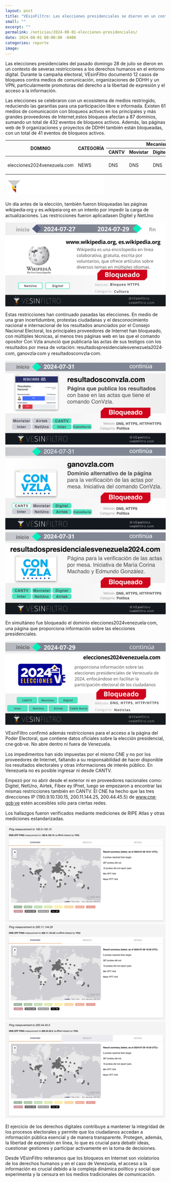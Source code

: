 ```yaml
---
layout: post
title: "VEsinFiltro: Las elecciones presidenciales se dieron en un contexto de restricción a los derechos humanos en Internet"
small: ""
excerpt: ""
permalink: /noticias/2024-08-01-elecciones-presidenciales/
date: 2024-08-01 00:00:00 -0400
categories: reporte
image: 
---
```

Las elecciones presidenciales del pasado domingo 28 de julio se dieron en un contexto de severas restricciones a los derechos humanos en el entorno digital. Durante la campaña electoral, VEsinFiltro documentó 12 casos de bloqueos contra medios de comunicación,  organizaciones de DDHH y un VPN, particularmente promotoras del derecho a la libertad de expresión y el acceso a la información. 

Las elecciones se celebraron con un ecosistema de medios restringido, reduciendo las garantías para una participación libre e informada. Existen 61 medios de comunicación con bloqueos activos en los principales y más grandes proveedores de Internet,estos bloqueos afectan a 87 dominios, sumando un total de 432 eventos de bloqueos activos. Además, las páginas web de 9 organizaciones y proyectos de DDHH también están bloqueadas, con un total de 41 eventos de bloqueos activos.

<div class="table-responsive">
<table class="blocklist">
    <thead>
        <tr>
        <th rowspan="2"><strong>DOMINIO</strong></th>
        <th rowspan="2"><strong>CATEGORÍA</strong></th>
        <th colspan="6"><strong>Mecanismo de Bloqueo por ISP</strong></th>
        <th rowspan="2"><strong>EVENTOS</strong></th>
        </tr>
        <tr>
        <th><strong>CANTV</strong></th>
        <th><strong>Movistar</strong></th>
        <th><strong>Digitel</strong></th>
        <th><strong>Inter</strong></th>
        <th><strong>Netuno</strong></th>
        <th><strong>Supercable</strong></th>
        </tr>
    </thead>
        <tbody>
            <tr>
               <td class="s0">elecciones2024venezuela.com</td><td class="s0">NEWS</td><td class="s0">DNS</td><td class="s0">DNS</td><td class="s0">DNS</td><td class="s0 softmerge"><div class="softmerge-inner" style="width:97px;left:-1px">DNS + HTTP/HTTPS</div></td><td class="s0">DNS</td><td class="s0">No</td><td class="s1">8</td>
                <td class="s0">runrun.es</td><td class="s0">NEWS</td><td class="s0">DNS</td><td class="s0">DNS</td><td class="s0">DNS</td><td class="s0">HTTP/HTTPS</td><td class="s0">DNS</td><td class="s0">No</td><td class="s1">5</td>
                <td class="s0">www.analitica.com</td><td class="s0">NEWS</td><td class="s0">DNS + HTTPS</td><td class="s0">DNS</td><td class="s0">DNS</td><td class="s0">HTTP/HTTPS</td><td class="s0">DNS</td><td class="s0">No</td><td class="s1">6</td>
            <td class="s0">elestimulo.com</td><td class="s0">NEWS</td><td class="s0">DNS + HTTPS</td><td class="s0">DNS</td><td class="s0">DNS</td><td class="s0">HTTP/HTTPS</td><td class="s0">DNS</td><td class="s0">No</td><td class="s1">6</td>
            <td class="s0 softmerge"><div class="softmerge-inner" style="width:97px;left:-1px">www.talcualdigital.com</div></td><td class="s0">NEWS</td><td class="s0">DNS + HTTPS</td><td class="s0">DNS</td><td class="s0">DNS</td><td class="s0">HTTP/HTTPS</td><td class="s0">DNS</td><td class="s0">No</td><td class="s1">6</td>
            <td class="s0 softmerge"><div class="softmerge-inner" style="width:97px;left:-1px">fakenewsvenezuela.org</div></td><td class="s0">NEWS</td><td class="s0">DNS + HTTPS</td><td class="s0">DNS</td><td class="s0">DNS</td><td class="s0">HTTP/HTTPS</td><td class="s0">DNS</td><td class="s0">No</td><td class="s1">6</td>
            <td class="s0 softmerge"><div class="softmerge-inner" style="width:97px;left:-1px">cazadoresdefakenews.info</div></td><td class="s0">NEWS</td><td class="s0">DNS + HTTPS</td><td class="s0">DNS</td><td class="s0">DNS</td><td class="s0">DNS</td><td class="s0">DNS</td><td class="s0">No</td><td class="s1">6</td>
            <td class="s0 softmerge"><div class="softmerge-inner" style="width:97px;left:-1px">www.espaja.com</div></td><td class="s0">NEWS</td><td class="s0">DNS + HTTPS</td><td class="s0">DNS</td><td class="s0">DNS</td><td class="s0 softmerge"><div class="softmerge-inner" style="width:97px;left:-1px">DNS + HTTP/HTTPS</div></td><td class="s0">DNS</td><td class="s0">No</td><td class="s1">7</td>
            <td class="s0 softmerge"><div class="softmerge-inner" style="width:97px;left:-1px">www.lagranaldea.com</div></td><td class="s0">NEWS</td><td class="s0">DNS + HTTPS</td><td class="s0">DNS</td><td class="s0">DNS</td><td class="s0 softmerge"><div class="softmerge-inner" style="width:97px;left:-1px">DNS + HTTP/HTTPS</div></td><td class="s0">DNS</td><td class="s0">No</td><td class="s1">7</td>
            <td class="s0">semana.com</td><td class="s0">NEWS</td><td class="s0">DNS</td><td class="s0">DNS</td><td class="s0">DNS</td><td class="s0">DNS</td><td class="s0">DNS</td><td class="s0">No</td><td class="s1">5</td>
            <td class="s0 softmerge"><div class="softmerge-inner" style="width:97px;left:-1px">Impactovenezuela.com</div></td><td class="s0">NEWS</td><td class="s0 softmerge"><div class="softmerge-inner" style="width:97px;left:-1px">DNS + HTTP/HTTPS</div></td><td class="s0">DNS</td><td class="s0">DNS</td><td class="s0">DNS</td><td class="s0">DNS</td><td class="s0">No</td><td class="s1">6</td>
            <td class="s0">elpolitico.com</td><td class="s0">NEWS</td><td class="s0">DNS + HTTP</td><td class="s0">DNS</td><td class="s0">DNS</td><td class="s0">DNS</td><td class="s0">DNS</td><td class="s0">No</td><td class="s1">6</td>
            <td class="s0 softmerge"><div class="softmerge-inner" style="width:97px;left:-1px">ww1.6topoder.com</div></td><td class="s0">NEWS</td><td class="s0">DNS</td><td class="s0">DNS</td><td class="s0">DNS</td><td class="s0">No</td><td class="s0">No</td><td class="s0">No</td><td class="s1">3</td>
            <td class="s0 softmerge"><div class="softmerge-inner" style="width:97px;left:-1px">ww38.dollarparalelovenezuela.com</div></td><td class="s0">NEWS</td><td class="s0">No</td><td class="s0">DNS</td><td class="s0">DNS</td><td class="s0">DNS</td><td class="s0">DNS</td><td class="s0">DNS</td><td class="s1">5</td>
            <td class="s0 softmerge"><div class="softmerge-inner" style="width:97px;left:-1px">www.el-carabobeno.com</div></td><td class="s0">NEWS</td><td class="s0">DNS</td><td class="s0">DNS</td><td class="s0">DNS</td><td class="s0">HTTPS</td><td class="s0">DNS</td><td class="s0">No</td><td class="s1">5</td>
            <td class="s0 softmerge"><div class="softmerge-inner" style="width:97px;left:-1px">focoinformativo.com</div></td><td class="s0">NEWS</td><td class="s0">No</td><td class="s0">No</td><td class="s0">No</td><td class="s0 softmerge"><div class="softmerge-inner" style="width:97px;left:-1px">DNS + HTTP/HTTPS</div></td><td class="s0">No</td><td class="s0">No</td><td class="s1">2</td>
            <td class="s0">eldiario.com</td><td class="s0">NEWS</td><td class="s0 softmerge"><div class="softmerge-inner" style="width:97px;left:-1px">DNS + HTTP/HTTPS</div></td><td class="s0">No</td><td class="s0">No</td><td class="s0">No</td><td class="s0">No</td><td class="s0">No</td><td class="s1">2</td>
            <td class="s0 softmerge"><div class="softmerge-inner" style="width:97px;left:-1px">noticiaypunto.com</div></td><td class="s0">NEWS</td><td class="s0">DNS</td><td class="s0">DNS</td><td class="s0">DNS</td><td class="s0 softmerge"><div class="softmerge-inner" style="width:97px;left:-1px">DNS + HTTP/HTTPS</div></td><td class="s0">DNS</td><td class="s0">DNS</td><td class="s1">7</td>
            <td class="s0 softmerge"><div class="softmerge-inner" style="width:97px;left:-1px">www.adncaraota.com</div></td><td class="s0">NEWS</td><td class="s0 softmerge"><div class="softmerge-inner" style="width:97px;left:-1px">DNS + HTTP/HTTPS</div></td><td class="s0">No</td><td class="s0">No</td><td class="s0">No</td><td class="s0">No</td><td class="s0">No</td><td class="s1">2</td>
            <td class="s0">sumarium.es</td><td class="s0">NEWS</td><td class="s0">DNS + HTTPS</td><td class="s0">No</td><td class="s0">No</td><td class="s0">No</td><td class="s0">No</td><td class="s0">No</td><td class="s1">2</td>
            <td class="s0 softmerge"><div class="softmerge-inner" style="width:97px;left:-1px">www.el-nacional.com</div></td><td class="s0">NEWS</td><td class="s0">DNS + HTTPS</td><td class="s0">DNS</td><td class="s0">DNS</td><td class="s0">DNS</td><td class="s0">DNS</td><td class="s0">DNS</td><td class="s1">7</td>
            <td class="s0 softmerge"><div class="softmerge-inner" style="width:97px;left:-1px">www.elnacional.com</div></td><td class="s0">NEWS</td><td class="s0">DNS</td><td class="s0">DNS</td><td class="s0">DNS</td><td class="s0">DNS</td><td class="s0">DNS</td><td class="s0">DNS</td><td class="s1">6</td>
            <td class="s0 softmerge"><div class="softmerge-inner" style="width:97px;left:-1px">primerinforme.com</div></td><td class="s0">NEWS</td><td class="s0">DNS</td><td class="s0">No</td><td class="s0">DNS</td><td class="s0">DNS</td><td class="s0">DNS</td><td class="s0">DNS</td><td class="s1">5</td>
            <td class="s0 softmerge"><div class="softmerge-inner" style="width:97px;left:-1px">www.opinionynoticias.com</div></td><td class="s0">NEWS</td><td class="s0">No</td><td class="s0">No</td><td class="s0">No</td><td class="s0">HTTP/HTTPS</td><td class="s0">No</td><td class="s0">No</td><td class="s1">1</td>
            <td class="s0 softmerge"><div class="softmerge-inner" style="width:97px;left:-1px">lamananadigital.com</div></td><td class="s0">NEWS</td><td class="s0">DNS + HTTPS</td><td class="s0">No</td><td class="s0">No</td><td class="s0">No</td><td class="s0">No</td><td class="s0">No</td><td class="s1">2</td>
            <td class="s0 softmerge"><div class="softmerge-inner" style="width:97px;left:-1px">caraotadigital.news</div></td><td class="s0">NEWS</td><td class="s0">DNS</td><td class="s0">DNS</td><td class="s0">DNS</td><td class="s0">DNS</td><td class="s0">DNS</td><td class="s0">DNS</td><td class="s1">6</td>
            <td class="s0 softmerge"><div class="softmerge-inner" style="width:97px;left:-1px">caraotadigital.xyz</div></td><td class="s0">NEWS</td><td class="s0">DNS + HTTPS</td><td class="s0">DNS</td><td class="s0">DNS</td><td class="s0">DNS</td><td class="s0">DNS</td><td class="s0">DNS</td><td class="s1">7</td>
            <td class="s0">lapatilla.com</td><td class="s0">NEWS</td><td class="s0">DNS + HTTPS</td><td class="s0">DNS</td><td class="s0">DNS</td><td class="s0">DNS</td><td class="s0">DNS</td><td class="s0">DNS</td><td class="s1">7</td>
            <td class="s0 softmerge"><div class="softmerge-inner" style="width:97px;left:-1px">www.lapatilla.com</div></td><td class="s0">NEWS</td><td class="s0">DNS + HTTPS</td><td class="s0">DNS</td><td class="s0">DNS</td><td class="s0">DNS</td><td class="s0">DNS</td><td class="s0">DNS</td><td class="s1">7</td>
            <td class="s0 softmerge"><div class="softmerge-inner" style="width:97px;left:-1px">www.caraotadigital.net</div></td><td class="s0">NEWS</td><td class="s0">DNS + HTTPS</td><td class="s0">DNS</td><td class="s0">DNS</td><td class="s0">DNS</td><td class="s0">DNS</td><td class="s0">DNS</td><td class="s1">7</td>
            <td class="s0 softmerge"><div class="softmerge-inner" style="width:97px;left:-1px">antena3internacional.com</div></td><td class="s0">NEWS</td><td class="s0">DNS</td><td class="s0">No</td><td class="s0">No</td><td class="s0">No</td><td class="s0">No</td><td class="s0">No</td><td class="s1">1</td>
            <td class="s0 softmerge"><div class="softmerge-inner" style="width:97px;left:-1px">www.aporrea.org</div></td><td class="s0">NEWS</td><td class="s0 softmerge"><div class="softmerge-inner" style="width:97px;left:-1px">DNS + HTTP/HTTPS</div></td><td class="s0">No</td><td class="s0">No</td><td class="s0">No</td><td class="s0">No</td><td class="s0">No</td><td class="s1">2</td>
            <td class="s0">alnavio.com</td><td class="s0">NEWS</td><td class="s0">DNS</td><td class="s0">DNS</td><td class="s0">DNS</td><td class="s0">DNS</td><td class="s0">DNS</td><td class="s0">DNS</td><td class="s1">6</td>
            <td class="s0 softmerge"><div class="softmerge-inner" style="width:97px;left:-1px">alekboyd.blogspot.com</div></td><td class="s0">NEWS</td><td class="s0">No</td><td class="s0">DNS</td><td class="s0">No</td><td class="s0">DNS</td><td class="s0">DNS</td><td class="s0">No</td><td class="s1">3</td>
            <td class="s0">dolartoday.info</td><td class="s0">NEWS</td><td class="s0">DNS</td><td class="s0">DNS</td><td class="s0">DNS</td><td class="s0">DNS</td><td class="s0">DNS</td><td class="s0">DNS</td><td class="s1">6</td>
            <td class="s0">dolartoday.org</td><td class="s0">NEWS</td><td class="s0">DNS</td><td class="s0">DNS</td><td class="s0">DNS</td><td class="s0">DNS</td><td class="s0">DNS</td><td class="s0">DNS</td><td class="s1">6</td>
            <td class="s0 softmerge"><div class="softmerge-inner" style="width:97px;left:-1px">eldolarparalelo.info</div></td><td class="s0">NEWS</td><td class="s0">DNS</td><td class="s0">DNS</td><td class="s0">DNS</td><td class="s0">DNS</td><td class="s0">DNS</td><td class="s0">DNS</td><td class="s1">6</td>
            <td class="s0 softmerge"><div class="softmerge-inner" style="width:97px;left:-1px">bit.ly/venezuela911</div></td><td class="s0">NEWS</td><td class="s0">No</td><td class="s0">No</td><td class="s0">No</td><td class="s0">HTTP</td><td class="s0">No</td><td class="s0">No</td><td class="s1">1</td>
            <td class="s0">analisis24.com</td><td class="s0">NEWS</td><td class="s0">No</td><td class="s0">No</td><td class="s0">DNS</td><td class="s0">DNS</td><td class="s0">DNS</td><td class="s0">No</td><td class="s1">3</td>
            <td class="s0 softmerge"><div class="softmerge-inner" style="width:97px;left:-1px">www.venezuelaaldia.com</div></td><td class="s0">NEWS</td><td class="s0">No</td><td class="s0">DNS</td><td class="s0">DNS</td><td class="s0">DNS</td><td class="s0">DNS</td><td class="s0">DNS</td><td class="s1">5</td>
            <td class="s0 softmerge"><div class="softmerge-inner" style="width:97px;left:-1px">diariolaregion.net</div></td><td class="s0">NEWS</td><td class="s0">DNS + HTTPS</td><td class="s0">No</td><td class="s0">DNS</td><td class="s0">DNS</td><td class="s0">DNS</td><td class="s0">DNS</td><td class="s1">6</td>
            <td class="s0 softmerge"><div class="softmerge-inner" style="width:97px;left:-1px">venezuelaaldia.com</div></td><td class="s0">NEWS</td><td class="s0">No</td><td class="s0">No</td><td class="s0">DNS</td><td class="s0">DNS</td><td class="s0">DNS</td><td class="s0">No</td><td class="s1">3</td>
            <td class="s0">6topoder.com</td><td class="s0">NEWS</td><td class="s0">DNS</td><td class="s0">DNS</td><td class="s0">DNS</td><td class="s0">DNS</td><td class="s0">DNS</td><td class="s0">DNS</td><td class="s1">6</td>
            <td class="s0">infob.ae</td><td class="s0">NEWS</td><td class="s0">DNS</td><td class="s0">DNS</td><td class="s0">HTTP</td><td class="s0">DNS</td><td class="s0">DNS</td><td class="s0">DNS</td><td class="s1">6</td>
            <td class="s0">armando.info</td><td class="s0">NEWS</td><td class="s0">DNS</td><td class="s0">DNS</td><td class="s0">DNS</td><td class="s0">DNS</td><td class="s0">No</td><td class="s0">DNS</td><td class="s1">5</td>
            <td class="s0 softmerge"><div class="softmerge-inner" style="width:97px;left:-1px">monitoreamos.com</div></td><td class="s0">NEWS</td><td class="s0 softmerge"><div class="softmerge-inner" style="width:97px;left:-1px">DNS + HTTP/HTTPS</div></td><td class="s0">DNS</td><td class="s0">DNS</td><td class="s0">DNS</td><td class="s0">DNS</td><td class="s0">DNS</td><td class="s1">7</td>
            <td class="s0 softmerge"><div class="softmerge-inner" style="width:97px;left:-1px">www.maduradas.com</div></td><td class="s0">NEWS</td><td class="s0">DNS + HTTPS</td><td class="s0">DNS</td><td class="s0">DNS</td><td class="s0">DNS</td><td class="s0">DNS</td><td class="s0">No</td><td class="s1">6</td>
            <td class="s0 softmerge"><div class="softmerge-inner" style="width:97px;left:-1px">www.noticierodigital.com</div></td><td class="s0">NEWS</td><td class="s0">DNS</td><td class="s0">No</td><td class="s0">No</td><td class="s0">No</td><td class="s0">No</td><td class="s0">No</td><td class="s1">1</td>
            <td class="s0 softmerge"><div class="softmerge-inner" style="width:97px;left:-1px">es.insightcrime.org</div></td><td class="s0">NEWS</td><td class="s0 softmerge"><div class="softmerge-inner" style="width:97px;left:-1px">DNS + HTTP/HTTPS</div></td><td class="s0">No</td><td class="s0">No</td><td class="s0">No</td><td class="s0">No</td><td class="s0">No</td><td class="s1">2</td>
            <td class="s0 softmerge"><div class="softmerge-inner" style="width:97px;left:-1px">www.insightcrime.org</div></td><td class="s0">NEWS</td><td class="s0 softmerge"><div class="softmerge-inner" style="width:97px;left:-1px">DNS + HTTP/HTTPS</div></td><td class="s0">No</td><td class="s0">No</td><td class="s0">No</td><td class="s0">No</td><td class="s0">No</td><td class="s1">2</td>
            <td class="s0 softmerge"><div class="softmerge-inner" style="width:97px;left:-1px">albertonews.com</div></td><td class="s0">NEWS</td><td class="s0">DNS + HTTPS</td><td class="s0">DNS</td><td class="s0">DNS</td><td class="s0">DNS</td><td class="s0">DNS</td><td class="s0">DNS</td><td class="s1">7</td>
            <td class="s0 softmerge"><div class="softmerge-inner" style="width:97px;left:-1px">awsveanews.com</div></td><td class="s0">NEWS</td><td class="s0">DNS</td><td class="s0">No</td><td class="s0">No</td><td class="s0">No</td><td class="s0">No</td><td class="s0">DNS</td><td class="s1">2</td>
            <td class="s0">b1tly4n3s.com</td><td class="s0">NEWS</td><td class="s0">DNS</td><td class="s0">No</td><td class="s0">No</td><td class="s0">No</td><td class="s0">No</td><td class="s0">DNS</td><td class="s1">2</td>
            <td class="s0 softmerge"><div class="softmerge-inner" style="width:97px;left:-1px">www.b1tlydns02io.com</div></td><td class="s0">NEWS</td><td class="s0 softmerge"><div class="softmerge-inner" style="width:97px;left:-1px">DNS + HTTP/HTTPS</div></td><td class="s0">No</td><td class="s0">No</td><td class="s0">No</td><td class="s0">No</td><td class="s0">DNS</td><td class="s1">3</td>
            <td class="s0 softmerge"><div class="softmerge-inner" style="width:97px;left:-1px">www.tvvenezuela.tv</div></td><td class="s0">NEWS</td><td class="s0">DNS</td><td class="s0">DNS</td><td class="s0">DNS</td><td class="s0">DNS</td><td class="s0">DNS</td><td class="s0">DNS</td><td class="s1">6</td>
            <td class="s0 softmerge"><div class="softmerge-inner" style="width:97px;left:-1px">puntodecorte.com</div></td><td class="s0">NEWS</td><td class="s0">DNS + HTTPS</td><td class="s0">DNS</td><td class="s0">DNS</td><td class="s0">DNS</td><td class="s0">DNS</td><td class="s0">DNS</td><td class="s1">7</td>
            <td class="s0">cronica.uno</td><td class="s0">NEWS</td><td class="s0">DNS</td><td class="s0">DNS</td><td class="s0">DNS</td><td class="s0">DNS</td><td class="s0">DNS</td><td class="s0">DNS</td><td class="s1">6</td>
            <td class="s0 softmerge"><div class="softmerge-inner" style="width:97px;left:-1px">efectococuyo.com</div></td><td class="s0">NEWS</td><td class="s0">DNS</td><td class="s0">DNS</td><td class="s0">DNS</td><td class="s0">DNS</td><td class="s0">DNS</td><td class="s0">DNS</td><td class="s1">6</td>
            <td class="s0">evtv.online</td><td class="s0">NEWS</td><td class="s0">DNS</td><td class="s0">DNS</td><td class="s0">DNS</td><td class="s0">DNS</td><td class="s0">DNS</td><td class="s0">DNS</td><td class="s1">6</td>
            <td class="s0">evtvmiami.com</td><td class="s0">NEWS</td><td class="s0 softmerge"><div class="softmerge-inner" style="width:97px;left:-1px">DNS + HTTP/HTTPS</div></td><td class="s0">DNS</td><td class="s0">DNS</td><td class="s0">DNS</td><td class="s0">DNS</td><td class="s0">DNS</td><td class="s1">7</td>
            <td class="s0">noticialdia.com</td><td class="s0">NEWS</td><td class="s0">DNS + HTTPS</td><td class="s0">No</td><td class="s0">DNS</td><td class="s0">DNS</td><td class="s0">DNS</td><td class="s0">DNS</td><td class="s1">6</td>
            <td class="s0">www.ntn24.com</td><td class="s0">NEWS</td><td class="s0">DNS + HTTPS</td><td class="s0">DNS</td><td class="s0">DNS</td><td class="s0">DNS</td><td class="s0">DNS</td><td class="s0">DNS</td><td class="s1">7</td>
            <td class="s0">dollar.nu</td><td class="s0">NEWS</td><td class="s0">DNS</td><td class="s0">DNS</td><td class="s0">DNS</td><td class="s0">DNS</td><td class="s0">DNS</td><td class="s0">DNS</td><td class="s1">6</td>
            <td class="s0 softmerge"><div class="softmerge-inner" style="width:97px;left:-1px">dolarparalelovenezuela.com</div></td><td class="s0">NEWS</td><td class="s0">DNS</td><td class="s0">DNS</td><td class="s0">No</td><td class="s0">No</td><td class="s0">DNS</td><td class="s0">No</td><td class="s1">3</td>
            <td class="s0 softmerge"><div class="softmerge-inner" style="width:97px;left:-1px">www.aguacateverde.com</div></td><td class="s0">NEWS</td><td class="s0">DNS</td><td class="s0">DNS</td><td class="s0">No</td><td class="s0">DNS</td><td class="s0">DNS</td><td class="s0">DNS</td><td class="s1">5</td>
            <td class="s0 softmerge"><div class="softmerge-inner" style="width:97px;left:-1px">dollarparalelovenezuela.com</div></td><td class="s0">NEWS</td><td class="s0">DNS</td><td class="s0">DNS</td><td class="s0">No</td><td class="s0">DNS</td><td class="s0">DNS</td><td class="s0">DNS</td><td class="s1">5</td>
            <td class="s0 softmerge"><div class="softmerge-inner" style="width:97px;left:-1px">noticiasvenezuela.org</div></td><td class="s0">NEWS</td><td class="s0">No</td><td class="s0">DNS</td><td class="s0">DNS</td><td class="s0">DNS</td><td class="s0">DNS</td><td class="s0">DNS</td><td class="s1">5</td>
            <td class="s0 softmerge"><div class="softmerge-inner" style="width:97px;left:-1px">www.2001.com.ve</div></td><td class="s0">NEWS</td><td class="s0">DNS</td><td class="s0">No</td><td class="s0">No</td><td class="s0">No</td><td class="s0">No</td><td class="s0">No</td><td class="s1">1</td>
            <td class="s0 softmerge"><div class="softmerge-inner" style="width:97px;left:-1px">www.eltiempo.com</div></td><td class="s0">NEWS</td><td class="s0">DNS</td><td class="s0">DNS</td><td class="s0">DNS</td><td class="s0">DNS</td><td class="s0">DNS</td><td class="s0">DNS</td><td class="s1">6</td>
            <td class="s0 softmerge"><div class="softmerge-inner" style="width:97px;left:-1px">www.infobae.media</div></td><td class="s0">NEWS</td><td class="s0">DNS + HTTPS</td><td class="s0">DNS</td><td class="s0">DNS</td><td class="s0">DNS</td><td class="s0">DNS</td><td class="s0">DNS</td><td class="s1">7</td>
            <td class="s0 softmerge"><div class="softmerge-inner" style="width:97px;left:-1px">www.minuto30.com</div></td><td class="s0">NEWS</td><td class="s0">DNS + HTTPS</td><td class="s0">DNS</td><td class="s0">DNS</td><td class="s0">DNS</td><td class="s0">DNS</td><td class="s0">DNS</td><td class="s1">7</td>
            <td class="s0">noticias.com</td><td class="s0">NEWS</td><td class="s0">DNS</td><td class="s0">DNS</td><td class="s0">DNS</td><td class="s0 softmerge"><div class="softmerge-inner" style="width:97px;left:-1px">DNS + HTTP/HTTPS</div></td><td class="s0">DNS</td><td class="s0">DNS</td><td class="s1">7</td>
            <td class="s0 softmerge"><div class="softmerge-inner" style="width:97px;left:-1px">www.infobae.com</div></td><td class="s0">NEWS</td><td class="s0">DNS</td><td class="s0">DNS</td><td class="s0">DNS</td><td class="s0">DNS</td><td class="s0">DNS</td><td class="s0">DNS</td><td class="s1">6</td>
            <td class="s0">minuto30.com</td><td class="s0">NEWS</td><td class="s0">DNS</td><td class="s0">DNS</td><td class="s0">DNS</td><td class="s0">DNS</td><td class="s0">DNS</td><td class="s0">DNS</td><td class="s1">6</td>
            <td class="s0">maduradas.com</td><td class="s0">NEWS</td><td class="s0">DNS</td><td class="s0">DNS</td><td class="s0">No</td><td class="s0">DNS</td><td class="s0">DNS</td><td class="s0">DNS</td><td class="s1">5</td>
            <td class="s0 softmerge"><div class="softmerge-inner" style="width:97px;left:-1px">alekboyd.blogspot.co.uk</div></td><td class="s0">NEWS</td><td class="s0">DNS</td><td class="s0">DNS</td><td class="s0">No</td><td class="s0">DNS</td><td class="s0">DNS</td><td class="s0">DNS</td><td class="s1">5</td>
            <td class="s0">noticiaaldia.com</td><td class="s0">NEWS</td><td class="s0">DNS + HTTPS</td><td class="s0">DNS</td><td class="s0">DNS</td><td class="s0">DNS</td><td class="s0">DNS</td><td class="s0">DNS</td><td class="s1">7</td>
            <td class="s0">elpitazo.com</td><td class="s0">NEWS</td><td class="s0">DNS</td><td class="s0">DNS</td><td class="s0">No</td><td class="s0">DNS</td><td class="s0">DNS</td><td class="s0">DNS</td><td class="s1">5</td>
            <td class="s0">elpitazo.info</td><td class="s0">NEWS</td><td class="s0">DNS</td><td class="s0">DNS</td><td class="s0">No</td><td class="s0">DNS</td><td class="s0">DNS</td><td class="s0">DNS</td><td class="s1">5</td>
            <td class="s0">elpitazo.net</td><td class="s0">NEWS</td><td class="s0">DNS</td><td class="s0">DNS</td><td class="s0">DNS</td><td class="s0">DNS</td><td class="s0">DNS</td><td class="s0">DNS</td><td class="s1">6</td>
            <td class="s0">dolarparalelo.biz</td><td class="s0">NEWS</td><td class="s0">DNS</td><td class="s0">DNS</td><td class="s0">No</td><td class="s0">No</td><td class="s0">DNS</td><td class="s0">No</td><td class="s1">3</td>
            <td class="s0 softmerge"><div class="softmerge-inner" style="width:97px;left:-1px">liberal-venezolano.blogspot.com</div></td><td class="s0">NEWS</td><td class="s0">DNS</td><td class="s0">DNS</td><td class="s0">DNS</td><td class="s0">DNS</td><td class="s0">DNS</td><td class="s0">DNS</td><td class="s1">6</td>
            <td class="s0">vivoplay.net</td><td class="s0">NEWS</td><td class="s0">HTTPS</td><td class="s0">DNS</td><td class="s0">No</td><td class="s0">DNS</td><td class="s0">DNS</td><td class="s0">No</td><td class="s1">4</td>
            <td class="s0">vpitv.com</td><td class="s0">NEWS</td><td class="s0">DNS + HTTPS</td><td class="s0">DNS</td><td class="s0">DNS</td><td class="s0">No</td><td class="s0">DNS</td><td class="s0">No</td><td class="s1">5</td>
            <td class="s0">www.vpitv.com</td><td class="s0">NEWS</td><td class="s0">DNS + HTTPS</td><td class="s0">DNS</td><td class="s0">DNS</td><td class="s0">DNS</td><td class="s0">DNS</td><td class="s0">DNS</td><td class="s1">7</td>
            <td class="s0">dolartoday.com</td><td class="s0">NEWS</td><td class="s0">DNS</td><td class="s0">DNS</td><td class="s0">DNS</td><td class="s0">DNS</td><td class="s0">DNS</td><td class="s0">DNS</td><td class="s1">6</td>
            </tr>
        </tbody>
    <tfoot>
      <tr>
        <td colspan="2"><img src="/res/VeSinFiltro-long.svg" /></td>
        <td></td>
        <td></td>
        <td></td>
        <td></td>
        <td></td>
        <td></td>
        <td class="social">@VEsinFiltro<br> vesinfiltro.com</td>
        </tr>
</tfoot>
</table>
</div>





Un día antes de la elección, también fueron bloqueadas las páginas wikipedia⸱org y   es.wikipeia⸱org en un intento por impedir la carga de actualizaciones. Las restricciones fueron aplicadasen Digitel y NetUno

![](/res/post_img/2024-08-01/2024-07-29-wiki.png)

Estas restricciones han continuado pasadas las elecciones. En medio de una gran incertidumbre, protestas ciudadanas y el desconocimiento nacional e internacional de los resultados anunciados por el Consejo Nacional Electoral, los principales proveedores de Internet han bloqueado, con múltiples técnicas, al menos tres páginas web en las que el comando opositor Con Vzla anunció que publicaría las actas de sus testigos con los resultados por mesa de votación: resultadospresidencialesvenezuela2024⸱com, ganovzla⸱com y resultadosconvzla⸱com.

![](/res/post_img/2024-08-01/2024-07-31-193650_002.png)
![](/res/post_img/2024-08-01/2024-07-31-193650_003.png)
![](/res/post_img/2024-08-01/2024-07-31-181017_002.png)

En simultáneo fue bloqueado el dominio elecciones2024venezuela⸱com, una página que proporciona información sobre las elecciones presidenciales.

![](/res/post_img/2024-08-01/2024-07-29.png)

VEsinFiltro confirmó además restricciones para el acceso a la página del Poder Electoral, que contiene datos oficiales sobre la elección presidencial, cne⸱gob⸱ve. No abre dentro ni fuera de Venezuela.

Los impedimentos han sido impuestas por el mismo CNE y no por los proveedores de Internet, faltando a su responsabilidad de hacer disponible los resultados electorales y otras informaciones de interés público. En Venezuela no es posible ingresar ni desde CANTV.

Empezó por no abrir desde el exterior ni en proveedores nacionales como: Digitel, NetUno, Airtek, Fibex ey IPnet, luego se empezaron a encontrar las mismas restricciones también en CANTV. El CNE ha hecho que las tres direcciones IP (190.9.10.130.15, 200.11.144.25, 200.44.45.5) de www.cne⸱gob⸱ve estén accesibles sólo para ciertas redes. 

Los hallazgos fueron verificados mediante mediciones de RIPE Atlas y otras mediciones estandarizadas.

![](/res/post_img/2024-08-01/2024-08-01-CNE-1.jpeg)
![](/res/post_img/2024-08-01/2024-08-01-CNE-2.jpeg)
![](/res/post_img/2024-08-01/2024-08-01-CNE-3.jpeg)

El ejercicio de los derechos digitales contribuye a mantener la integridad de los procesos electorales y permite que los ciudadanos accedan a información pública esencial y de manera transparente. Protegen, además, la libertad de expresión en línea, lo que es crucial para debatir ideas, cuestionar gestiones y participar activamente en la toma de decisiones. 

Desde VEsinFiltro reiteramos que los bloqueos en Internet son violatorios de los derechos humanos y en el caso de Venezuela, el acceso a la información es crucial debido a la compleja dinámica político y social que experimenta y la censura en los medios tradicionales de comunicación.
